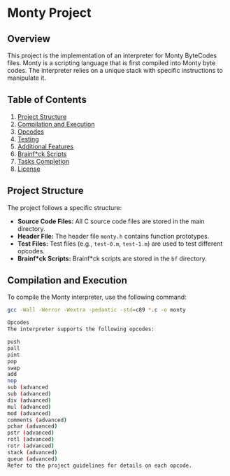 # Monty Project

## Overview

This project is the implementation of an interpreter for Monty ByteCodes files. Monty is a scripting language that is first compiled into Monty byte codes. The interpreter relies on a unique stack with specific instructions to manipulate it.

## Table of Contents

1. [Project Structure](#project-structure)
2. [Compilation and Execution](#compilation-and-execution)
3. [Opcodes](#opcodes)
4. [Testing](#testing)
5. [Additional Features](#additional-features)
6. [Brainf*ck Scripts](#brainfck-scripts)
7. [Tasks Completion](#tasks-completion)
8. [License](#license)

## Project Structure

The project follows a specific structure:

- **Source Code Files:** All C source code files are stored in the main directory.
- **Header File:** The header file `monty.h` contains function prototypes.
- **Test Files:** Test files (e.g., `test-0.m`, `test-1.m`) are used to test different opcodes.
- **Brainf*ck Scripts:** Brainf*ck scripts are stored in the `bf` directory.

## Compilation and Execution

To compile the Monty interpreter, use the following command:

```bash
gcc -Wall -Werror -Wextra -pedantic -std=c89 *.c -o monty

Opcodes
The interpreter supports the following opcodes:

push
pall
pint
pop
swap
add
nop
sub (advanced
sub (advanced)
div (advanced)
mul (advanced)
mod (advanced)
comments (advanced)
pchar (advanced)
pstr (advanced)
rotl (advanced)
rotr (advanced)
stack (advanced)
queue (advanced)
Refer to the project guidelines for details on each opcode.
